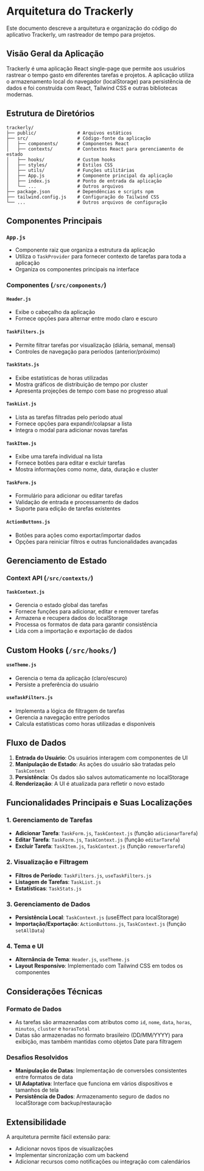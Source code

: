 # Arquitetura do Trackerly

Este documento descreve a arquitetura e organização do código do aplicativo Trackerly, um rastreador de tempo para projetos.

## Visão Geral da Aplicação

Trackerly é uma aplicação React single-page que permite aos usuários rastrear o tempo gasto em diferentes tarefas e projetos. A aplicação utiliza o armazenamento local do navegador (localStorage) para persistência de dados e foi construída com React, Tailwind CSS e outras bibliotecas modernas.

## Estrutura de Diretórios

```
trackerly/
├── public/               # Arquivos estáticos
├── src/                  # Código-fonte da aplicação
│   ├── components/       # Componentes React
│   ├── contexts/         # Contextos React para gerenciamento de estado
│   ├── hooks/            # Custom hooks
│   ├── styles/           # Estilos CSS
│   ├── utils/            # Funções utilitárias
│   ├── App.js            # Componente principal da aplicação
│   ├── index.js          # Ponto de entrada da aplicação
│   └── ...               # Outros arquivos
├── package.json          # Dependências e scripts npm
├── tailwind.config.js    # Configuração do Tailwind CSS
└── ...                   # Outros arquivos de configuração
```

## Componentes Principais

### `App.js`
- Componente raiz que organiza a estrutura da aplicação
- Utiliza o `TaskProvider` para fornecer contexto de tarefas para toda a aplicação
- Organiza os componentes principais na interface

### Componentes (`/src/components/`)

#### `Header.js`
- Exibe o cabeçalho da aplicação
- Fornece opções para alternar entre modo claro e escuro

#### `TaskFilters.js`
- Permite filtrar tarefas por visualização (diária, semanal, mensal)
- Controles de navegação para períodos (anterior/próximo)

#### `TaskStats.js`
- Exibe estatísticas de horas utilizadas
- Mostra gráficos de distribuição de tempo por cluster
- Apresenta projeções de tempo com base no progresso atual

#### `TaskList.js`
- Lista as tarefas filtradas pelo período atual
- Fornece opções para expandir/colapsar a lista
- Integra o modal para adicionar novas tarefas

#### `TaskItem.js`
- Exibe uma tarefa individual na lista
- Fornece botões para editar e excluir tarefas
- Mostra informações como nome, data, duração e cluster

#### `TaskForm.js`
- Formulário para adicionar ou editar tarefas
- Validação de entrada e processamento de dados
- Suporte para edição de tarefas existentes

#### `ActionButtons.js`
- Botões para ações como exportar/importar dados
- Opções para reiniciar filtros e outras funcionalidades avançadas

## Gerenciamento de Estado

### Context API (`/src/contexts/`)

#### `TaskContext.js`
- Gerencia o estado global das tarefas
- Fornece funções para adicionar, editar e remover tarefas
- Armazena e recupera dados do localStorage
- Processa os formatos de data para garantir consistência
- Lida com a importação e exportação de dados

## Custom Hooks (`/src/hooks/`)

#### `useTheme.js`
- Gerencia o tema da aplicação (claro/escuro)
- Persiste a preferência do usuário

#### `useTaskFilters.js`
- Implementa a lógica de filtragem de tarefas
- Gerencia a navegação entre períodos
- Calcula estatísticas como horas utilizadas e disponíveis

## Fluxo de Dados

1. **Entrada do Usuário**: Os usuários interagem com componentes de UI
2. **Manipulação de Estado**: As ações do usuário são tratadas pelo `TaskContext`
3. **Persistência**: Os dados são salvos automaticamente no localStorage
4. **Renderização**: A UI é atualizada para refletir o novo estado

## Funcionalidades Principais e Suas Localizações

### 1. Gerenciamento de Tarefas
- **Adicionar Tarefa**: `TaskForm.js`, `TaskContext.js` (função `adicionarTarefa`)
- **Editar Tarefa**: `TaskForm.js`, `TaskContext.js` (função `editarTarefa`)
- **Excluir Tarefa**: `TaskItem.js`, `TaskContext.js` (função `removerTarefa`)

### 2. Visualização e Filtragem
- **Filtros de Período**: `TaskFilters.js`, `useTaskFilters.js`
- **Listagem de Tarefas**: `TaskList.js`
- **Estatísticas**: `TaskStats.js`

### 3. Gerenciamento de Dados
- **Persistência Local**: `TaskContext.js` (useEffect para localStorage)
- **Importação/Exportação**: `ActionButtons.js`, `TaskContext.js` (função `setAllData`)

### 4. Tema e UI
- **Alternância de Tema**: `Header.js`, `useTheme.js`
- **Layout Responsivo**: Implementado com Tailwind CSS em todos os componentes

## Considerações Técnicas

### Formato de Dados
- As tarefas são armazenadas com atributos como `id`, `nome`, `data`, `horas`, `minutos`, `cluster` e `horasTotal`
- Datas são armazenadas no formato brasileiro (DD/MM/YYYY) para exibição, mas também mantidas como objetos Date para filtragem

### Desafios Resolvidos
- **Manipulação de Datas**: Implementação de conversões consistentes entre formatos de data
- **UI Adaptativa**: Interface que funciona em vários dispositivos e tamanhos de tela
- **Persistência de Dados**: Armazenamento seguro de dados no localStorage com backup/restauração

## Extensibilidade

A arquitetura permite fácil extensão para:
- Adicionar novos tipos de visualizações
- Implementar sincronização com um backend
- Adicionar recursos como notificações ou integração com calendários 